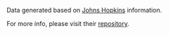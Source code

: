 Data generated based on [Johns Hopkins](https://systems.jhu.edu/) information.

For more info, please visit their [repository](https://github.com/CSSEGISandData).
